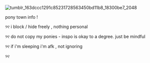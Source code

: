 ![tumblr_163dccc1291c85231728563450bd11b8_18300be7_2048](https://github.com/user-attachments/assets/8f226ee4-fe36-43ec-9de6-1761f809905b)
 
 pony town info !
 
୨୧ i block / hide freely , nothing personal

୨୧ do not copy my ponies - inspo is okay to a degree. just be mindful

୨୧ if i'm sleeping i'm afk , not ignoring 

୨୧ 
